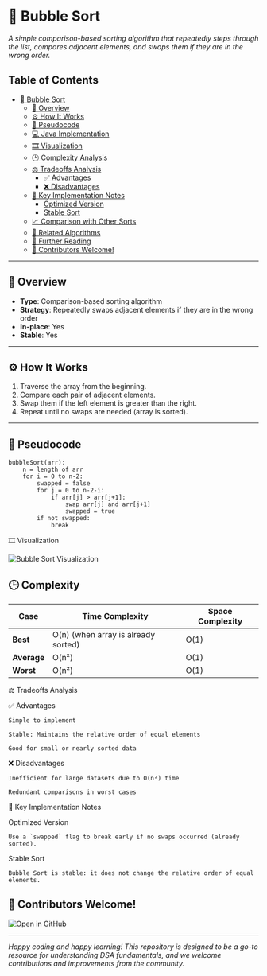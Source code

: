 # 🫧 Bubble Sort

*A simple comparison-based sorting algorithm that repeatedly steps through the list, compares adjacent elements, and swaps them if they are in the wrong order.*

## Table of Contents
- [🫧 Bubble Sort](#-bubble-sort)
  - [📖 Overview](#-overview)
  - [⚙️ How It Works](#️-how-it-works)
  - [🔁 Pseudocode](#-pseudocode)
  - [💻 Java Implementation](#-java-implementation)
  - [🎞️ Visualization](#Visualization)
  - [🕒 Complexity Analysis](#-complexity-analysis)
  - [⚖️ Tradeoffs Analysis](#️-tradeoffs-analysis)
    - [✅ Advantages](#-advantages)
    - [❌ Disadvantages](#-disadvantages)
  - [🧠 Key Implementation Notes](#-key-implementation-notes)
    - [Optimized Version](#optimized-version)
    - [Stable Sort](#stable-sort)
  - [📈 Comparison with Other Sorts](#-comparison-with-other-sorts)
  - [🔗 Related Algorithms](#-related-algorithms)
  - [🚀 Further Reading](#-further-reading)
  - [👥 Contributors Welcome!](#-contributors-welcome)

---

## 📖 Overview

- **Type**: Comparison-based sorting algorithm
- **Strategy**: Repeatedly swaps adjacent elements if they are in the wrong order
- **In-place**: Yes
- **Stable**: Yes

---

## ⚙️ How It Works

1. Traverse the array from the beginning.
2. Compare each pair of adjacent elements.
3. Swap them if the left element is greater than the right.
4. Repeat until no swaps are needed (array is sorted).

---

## 🔁 Pseudocode

```pseudo
bubbleSort(arr):
    n = length of arr
    for i = 0 to n-2:
        swapped = false
        for j = 0 to n-2-i:
            if arr[j] > arr[j+1]:
                swap arr[j] and arr[j+1]
                swapped = true
        if not swapped:
            break
```

🎞 Visualization

![Bubble Sort Visualization](https://upload.wikimedia.org/wikipedia/commons/c/c8/Bubble-sort-example-300px.gif)


## 🕒 Complexity

| Case        | Time Complexity | Space Complexity |
|-----------------|-----------------|------------------|
| **Best** | O(n) (when array is already sorted)        | O(1)             |
| **Average**   | O(n²)            | O(1)             |
| **Worst**   | O(n²)            | O(1)             |


⚖️ Tradeoffs Analysis

  ✅ Advantages
   
    Simple to implement

    Stable: Maintains the relative order of equal elements

    Good for small or nearly sorted data

  ❌ Disadvantages
   
    Inefficient for large datasets due to O(n²) time

    Redundant comparisons in worst cases

🧠 Key Implementation Notes

  Optimized Version
  
    Use a `swapped` flag to break early if no swaps occurred (already sorted).
  
  Stable Sort
  
    Bubble Sort is stable: it does not change the relative order of equal elements.

## 👥 Contributors Welcome!  
![Open in GitHub](https://img.shields.io/badge/Contribute-GitHub-brightgreen?logo=github)

---
*Happy coding and happy learning! This repository is designed to be a go-to resource for understanding DSA fundamentals, and we welcome contributions and improvements from the community.*

